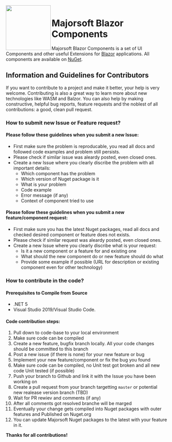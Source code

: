 <img align="left" width="140" height="140" src="https://github.com/majorimi/blazor-components/blob/master/.github/Images/blazor.components.png" />

# Majorsoft Blazor Components
Majorsoft Blazor Components is a set of UI Components and other useful Extensions for [Blazor](https://blazor.net) applications.
All components are available on [NuGet](https://www.nuget.org/profiles/Blazor.Components). 

## Information and Guidelines for Contributors

If you want to contribute to a project and make it better, your help is very welcome. 
Contributing is also a great way to learn more about new technologies like WASM and Balzor. 
You can also help by making constructive, helpful bug reports, feature requests and the noblest of all contributions: a good, clean pull request.

### How to submit new Issue or Feature request?

#### Please follow these guidelines when you submit a new Issue:
- First make sure the problem is reproducable, you read all docs and followed code examples and problem still persists.
- Please check if similar issue was aleardy posted, even closed ones.
- Create a new Issue where you clearly discribe the problem with all important details:
  - Which component has the problem
  - Which version of Nuget package is it
  - What is your problem 
  - Code example
  - Error message (if any)
  - Context of component tried to use

#### Please follow these guidelines when you submit a new feature/component request:
- First make sure you has the latest Nuget packages, read all docs and checked desired component or feature does not exists.
- Please check if similar request was aleardy posted, even closed ones.
- Create a new Issue where you clearly discribe what is your request:
  - Is it a new component or a feature for and existing one
  - What should the new component do or new feature should do what
  - Provide some example if possible (URL for description or existing component even for other technology)

### How to contribute in the code?

#### Prerequisites to Compile from Source
- .NET 5
- Visual Studio 2019/Visual Studio Code.

#### Code contribution steps:
1. Pull down to code-base to your local environment
2. Make sure code can be compiled
3. Create a new feature, bugfix branch locally. All your code changes should be committed to this branch
4. Post a new issue (if there is none) for your new feature or bug
5. Implement your new feature/component or fix the bug you found
6. Make sure code can be compiled, no Unit test got broken and all new code Unit tested (if possible)
7. Push your branch to Github and link it with the Issue you have been working on
8. Create a pull request from your branch targetting `master` or potential new realease version branch (TBD)
9. Wait for PR rewiev and comments (if any)
10. After all comments got resolved branche will be marged
11. Eventually your change gets compiled into Nuget packages with outer features and Published on Nuget.org
12. You can update Majorsoft Nuget packages to the latest with your feature in it.

**Thanks for all contributions!**
